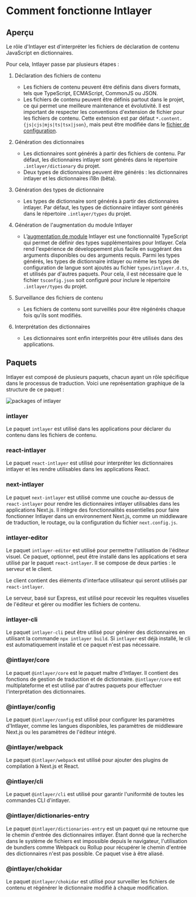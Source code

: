 # Comment fonctionne Intlayer

## Aperçu

Le rôle d'Intlayer est d'interpréter les fichiers de déclaration de contenu JavaScript en dictionnaires.

Pour cela, Intlayer passe par plusieurs étapes :

1. Déclaration des fichiers de contenu

   - Les fichiers de contenu peuvent être définis dans divers formats, tels que TypeScript, ECMAScript, CommonJS ou JSON.
   - Les fichiers de contenu peuvent être définis partout dans le projet, ce qui permet une meilleure maintenance et évolutivité. Il est important de respecter les conventions d'extension de fichier pour les fichiers de contenu. Cette extension est par défaut `*.content.{js|cjs|mjs|ts|tsx|json}`, mais peut être modifiée dans le [fichier de configuration](https://github.com/aymericzip/intlayer/blob/main/docs/fr/configuration.md).

2. Génération des dictionnaires

   - Les dictionnaires sont générés à partir des fichiers de contenu. Par défaut, les dictionnaires intlayer sont générés dans le répertoire `.intlayer/dictionary` du projet.
   - Deux types de dictionnaires peuvent être générés : les dictionnaires intlayer et les dictionnaires i18n (bêta).

3. Génération des types de dictionnaire

   - Les types de dictionnaire sont générés à partir des dictionnaires intlayer. Par défaut, les types de dictionnaire intlayer sont générés dans le répertoire `.intlayer/types` du projet.

4. Génération de l'augmentation du module Intlayer

   - L’[augmentation de module](https://www.typescriptlang.org/docs/handbook/declaration-merging.html) Intlayer est une fonctionnalité TypeScript qui permet de définir des types supplémentaires pour Intlayer. Cela rend l'expérience de développement plus facile en suggérant des arguments disponibles ou des arguments requis.
     Parmi les types générés, les types de dictionnaire intlayer ou même les types de configuration de langue sont ajoutés au fichier `types/intlayer.d.ts`, et utilisés par d'autres paquets. Pour cela, il est nécessaire que le fichier `tsconfig.json` soit configuré pour inclure le répertoire `.intlayer/types` du projet.

5. Surveillance des fichiers de contenu

   - Les fichiers de contenu sont surveillés pour être régénérés chaque fois qu'ils sont modifiés.

6. Interprétation des dictionnaires
   - Les dictionnaires sont enfin interprétés pour être utilisés dans des applications.

## Paquets

Intlayer est composé de plusieurs paquets, chacun ayant un rôle spécifique dans le processus de traduction. Voici une représentation graphique de la structure de ce paquet :

![packages of intlayer](https://github.com/aymericzip/intlayer/blob/main/docs/assets/packages_dependency_graph.svg)

### intlayer

Le paquet `intlayer` est utilisé dans les applications pour déclarer du contenu dans les fichiers de contenu.

### react-intlayer

Le paquet `react-intlayer` est utilisé pour interpréter les dictionnaires intlayer et les rendre utilisables dans les applications React.

### next-intlayer

Le paquet `next-intlayer` est utilisé comme une couche au-dessus de `react-intlayer` pour rendre les dictionnaires intlayer utilisables dans les applications Next.js. Il intègre des fonctionnalités essentielles pour faire fonctionner Intlayer dans un environnement Next.js, comme un middleware de traduction, le routage, ou la configuration du fichier `next.config.js`.

### intlayer-editor

Le paquet `intlayer-editor` est utilisé pour permettre l'utilisation de l'éditeur visuel. Ce paquet, optionnel, peut être installé dans les applications et sera utilisé par le paquet `react-intlayer`.
Il se compose de deux parties : le serveur et le client.

Le client contient des éléments d'interface utilisateur qui seront utilisés par `react-intlayer`.

Le serveur, basé sur Express, est utilisé pour recevoir les requêtes visuelles de l'éditeur et gérer ou modifier les fichiers de contenu.

### intlayer-cli

Le paquet `intlayer-cli` peut être utilisé pour générer des dictionnaires en utilisant la commande `npx intlayer build`. Si `intlayer` est déjà installé, le cli est automatiquement installé et ce paquet n'est pas nécessaire.

### @intlayer/core

Le paquet `@intlayer/core` est le paquet maître d'Intlayer. Il contient des fonctions de gestion de traduction et de dictionnaire. `@intlayer/core` est multiplateforme et est utilisé par d'autres paquets pour effectuer l'interprétation des dictionnaires.

### @intlayer/config

Le paquet `@intlayer/config` est utilisé pour configurer les paramètres d'Intlayer, comme les langues disponibles, les paramètres de middleware Next.js ou les paramètres de l'éditeur intégré.

### @intlayer/webpack

Le paquet `@intlayer/webpack` est utilisé pour ajouter des plugins de compilation à Next.js et React.

### @intlayer/cli

Le paquet `@intlayer/cli` est utilisé pour garantir l'uniformité de toutes les commandes CLI d'intlayer.

### @intlayer/dictionaries-entry

Le paquet `@intlayer/dictionaries-entry` est un paquet qui ne retourne que le chemin d'entrée des dictionnaires intlayer. Étant donné que la recherche dans le système de fichiers est impossible depuis le navigateur, l'utilisation de bundlers comme Webpack ou Rollup pour récupérer le chemin d'entrée des dictionnaires n'est pas possible. Ce paquet vise à être aliasé.

### @intlayer/chokidar

Le paquet `@intlayer/chokidar` est utilisé pour surveiller les fichiers de contenu et régénérer le dictionnaire modifié à chaque modification.
